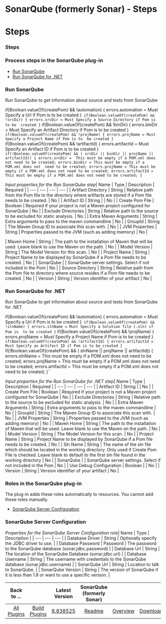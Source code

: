 
SonarQube (formerly Sonar) - Steps
==================================

# Steps



### Steps




 



### Process steps in the SonarQube plug-in


* [Run SonarQube](#run_sonarqube)
* [Run SonarQube for 
.NET](#run_sonarqube_for_.net)




### Run SonarQube


Run SonarQube to get information about source and tests from 
SonarQube


 if(Boolean.valueOf(createPom) && !automation) { errors.automation = Must Specify a Url if Pom is to be 
created }`` if(Boolean.valueOf(createPom) && !srcDir) { errors.srcDir = Must Specify a Source Directory if Pom is to be 
created }`` if(Boolean.valueOf(createPom) && !binDir) { errors.binDir = Must Specify an Artifact Directory if Pom is to 
be created }`` if(Boolean.valueOf(createPom) && !projName) { errors.projName = Must Specify a Project Name if Pom is to 
be created }`` if(Boolean.valueOf(createPom) && !artifactId) { errors.artifactId = Must Specify an Artifact ID if Pom is
 to be created }`` if(!Boolean.valueOf(createPom) && ( srcDir || binDir || projName || artifactId)) { errors.srcDir = 
This must be empty if a POM.xml does not need to be created; errors.binDir = This must be empty if a POM.xml does not 
need to be created; errors.projName = This must be empty if a POM.xml does not need to be created; errors.artifactId = 
This must be empty if a POM.xml does not need to be created; }``




*Input properties for the Run SonarQube step*| Name
 | Type | Description | Required |
| --- | --- | --- | --- |
| Artifact Directory | String | Relative path from the Pom 
file to the directory where artifacts are stored if a Pom file needs to be created.
  | No |
| Artifact ID | String |  |
 No |
| Create Pom File | Boolean | Required if your project is not a Maven project configured for SonarQube | No |
| 
Exclude Directories | String | Relative path to the source to be excluded for static analysis. | No |
| Extra Maven 
Arguments | String | Extra arguments to pass to the maven commandline | No |
| GroupId | String | The Maven Group ID to 
associate this scan with. | No |
| JVM Properties | String | Properties passed to the JVM (such as adding memory) | No |

| Maven Home | String | The path to the installation of Maven that will be used. Leave blank to use the Maven on the 
path.
  | No |
| Model Version | String | The Model Version for this scan. | No |
| Project Name | String | Project Name
 to be displayed by SonarQube if a Pom file needs to be created. | No |
| SonarQube |  | SonarQube server settings. 
Select if not included in the Pom | No |
| Source Directory | String | Relative path from the Pom file to directory 
where source resides if a Pom file needs to be created.
  | No |
| Version | String | Version identifier of your 
artifact | No |


### Run SonarQube for .NET


Run SonarQube to get information about source and tests from SonarQube 
for .NET


 if(Boolean.valueOf(createPom) && !automation) { errors.automation = Must Specify a Url if Pom is to be 
created }`` if(Boolean.valueOf(createPom) && !slnName) { errors.slnName = Must Specify a Solution file (.sln) if Pom is 
to be created }`` if(Boolean.valueOf(createPom) && !projName) { errors.projName = Must Specify a Project Name if Pom is 
to be created }`` if(Boolean.valueOf(createPom) && !artifactId) { errors.artifactId = Must Specify an Artifact ID if Pom
 is to be created }`` if(!Boolean.valueOf(createPom) && ( slnName || projName || artifactId)) { errors.slnName = This 
must be empty if a POM.xml does not need to be created; errors.projName = This must be empty if a POM.xml does not need 
to be created; errors.artifactId = This must be empty if a POM.xml does not need to be created; }``




*Input 
properties for the Run SonarQube for .NET step*| Name | Type | Description | Required |
| --- | --- | --- | --- |
| 
Artifact ID | String |  | No |
| Create Pom File | Boolean | Required if your project is not a Maven project configured 
for SonarQube | No |
| Exclude Directories | String | Relative path to the source to be excluded for static analysis. | 
No |
| Extra Maven Arguments | String | Extra arguments to pass to the maven commandline | No |
| GroupId | String | The
 Maven Group ID to associate this scan with. | No |
| JVM Properties | String | Properties passed to the JVM (such as 
adding memory) | No |
| Maven Home | String | The path to the installation of Maven that will be used. Leave blank to 
use the Maven on the path.
  | No |
| Model Version | String | The Model Version for this scan. | No |
| Project Name | 
String | Project Name to be displayed by SonarQube if a Pom file needs to be created. | No |
| Sln Name | String | The 
name of the sln file which should be located in the working directory. Only used if Create Pom File is checked. Leave 
blank to default to the first sln file found in the working directory
  | No |
| SonarQube |  | SonarQube server 
settings. Select if not included in the Pom | No |
| Use Debug Configuration | Boolean |  | No |
| Version | String | 
Version identifier of your artifact | No |




### Roles in the SonarQube plug-in


The plug-in adds these roles 
automatically to resources. You cannot add these roles manually.



* [SonarQube Server 
Configuration](#sonarqube_server_configuration_role)



### SonarQube Server Configuration




*Properties for the 
SonarQube Server Configuration role*| Name | Type | Description |
| --- | --- | --- |
| Database Driver | String | 
Optionally specify the JDBC driver to use. |
| Database Password | Password | The password to the SonarQube database 
(sonar.jdbc.password) |
| Database Url | String | The location of the SonarQube Database (sonar.jdbc.url) |
| Database 
Username | String | The username with credentials to the SonarQube database (sonar.jdbc.username) |
| SonarQube Url | 
String | Location to talk to SonarQube. |
| SonarQube Version | String | The version of SonarQube if it is less than 1.8
 or want to use a specific version. |





|Back to ...||Latest Version|SonarQube (formerly Sonar) |||
| :---: | :---: | :---: | :---: | :---: | :---: |
|[All Plugins](../../index.md)|[Build Plugins](../README.md)|[8.838525](https://raw.githubusercontent.com/UrbanCode/IBM-UCB-PLUGINS/main/files/Sonar/SonarQube-8.838525.zip)|[Readme](README.md)|[Overview](overview.md)|[Downloads](downloads.md)|
